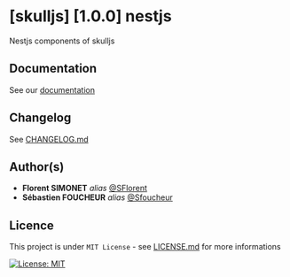 # [skulljs] [1.0.0] nestjs

Nestjs components of skulljs

## Documentation

See our [documentation](https://skulljs.github.io)

## Changelog

See [CHANGELOG.md](CHANGELOG.md)

## Author(s)

* **Florent SIMONET** _alias_ [@SFlorent](https://github.com/SFlorent)
* **Sébastien FOUCHEUR** _alias_ [@Sfoucheur](https://github.com/Sfoucheur)

## Licence

This project is under ``MIT License`` - see [LICENSE.md](LICENSE.md) for more informations

[![License: MIT](https://img.shields.io/badge/License-MIT-yellow.svg)](https://opensource.org/licenses/MIT)
